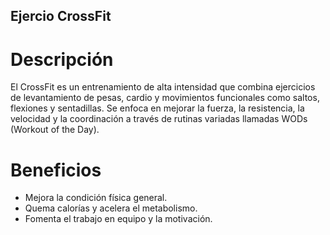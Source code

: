 ## Ejercio CrossFit

# Descripción
El CrossFit es un entrenamiento de alta intensidad que combina ejercicios de levantamiento de pesas, cardio y movimientos funcionales como saltos, flexiones y sentadillas. Se enfoca en mejorar la fuerza, la resistencia, la velocidad y la coordinación a través de rutinas variadas llamadas WODs (Workout of the Day).

# Beneficios
- Mejora la condición física general.
- Quema calorías y acelera el metabolismo.
- Fomenta el trabajo en equipo y la motivación.
